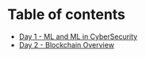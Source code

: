 # Table of contents

* [Day 1 - ML and ML in CyberSecurity](README.md)
* [Day 2 - Blockchain Overview](day-2-blockchain-overview.md)
